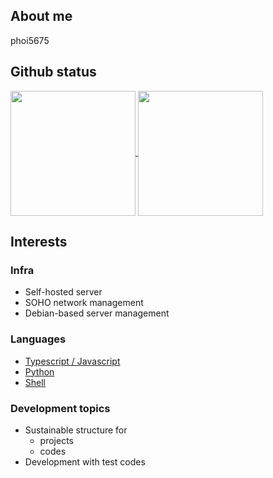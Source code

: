 ## About me

phoi5675

## Github status

<a href="https://github.com/anuraghazra/github-readme-stats">
  <img height=200 align="center" src="https://github-readme-stats-phoi5675s-projects.vercel.app/api?username=phoi5675&theme=dark" />
</a>
<a href="https://github.com/anuraghazra/github-readme-stats">
  <img height=200 align="center" src="https://github-readme-stats-phoi5675s-projects.vercel.app/api/top-langs/?username=phoi5675&theme=dark&size_weight=0.8&count_weight=0.2&layout=compact&langs_count=8&card_width=320" />
</a>

## Interests

### Infra

- Self-hosted server
- SOHO network management
- Debian-based server management

### Languages

- [Typescript / Javascript](https://github.com/phoi5675?tab=repositories&q=&type=&language=typescript&sort=)
- [Python](https://github.com/phoi5675?tab=repositories&q=&type=&language=python&sort=)
- [Shell](https://github.com/phoi5675?tab=repositories&q=&type=&language=shell&sort=)

### Development topics

- Sustainable structure for
  - projects
  - codes
- Development with test codes
